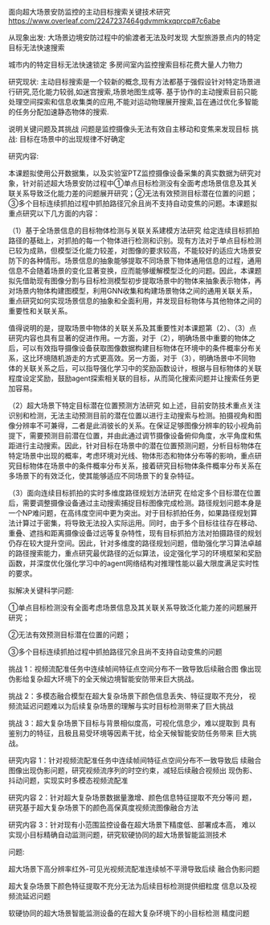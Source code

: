 面向超大场景安防监控的主动目标搜索关键技术研究
https://www.overleaf.com/2247237464gdvmmkxqprcp#7c6abe


从现象出发:
大场景边境安防过程中的偷渡者无法及时发现
大型旅游景点内的特定目标无法快速搜索

城市内的特定目标无法快速锁定
多房间室内监控搜索目标花费大量人力物力

研究现状:
主动目标搜索是一个较新的概念,现有方法都基于强假设针对特定场景进行研究,范化能力较弱,如迷宫搜索,场景地图生成等.
基于协作的主动搜索目前只能处理空间探索和信息收集类的应用,不能对运动物理展开搜索,旨在通过优化多智能的任务分配加速静态物体的搜索.

说明关键问题及其挑战
问题是监控摄像头无法有效自主移动和变焦来发现目标
挑战:
目标在场景中的出现规律不好确定


研究内容:

本课题拟使用公开数据集，以及实验室PTZ监控摄像设备采集的真实数据为研究对象，针对前述超大场景安防过程中①单点目标检测没有全面考虑场景信息及其关联关系导致泛化能力差的问题展开研究；②无法有效预测目标潜在位置的问题；③多个目标连续抓拍过程中抓拍路径冗余且尚不支持自动变焦的问题。本课题拟重点研究以下几方面的内容：

（1）基于全场景信息的目标物体检测与关联关系建模方法研究
给定连续目标抓拍路径的基础上，对抓拍的每一个物体进行检测和识别。现有方法对于单点目标检测已较为成熟，但模型泛化能力较差，对图像的要求较高，不能较好的适应大场景安防下的各种情形。场景信息的抽象能够提取不同场景下物体通用信息的过程，通用信息不会随着场景的变化显著变换，应而能够缓解模型泛化的问题。因此，本课题拟先借助现有图像分割与目标检测模型初步提取场景中的物体来抽象表示物体，再对场景内物体构建图模型，利用GNN收集和构建场景物体之间的通用关联关系，重点研究如何实现场景信息的抽象和全面利用，并发现目标物体与其他物体之间的重要性和关联关系。

值得说明的是，提取场景中物体的关联关系及其重要性对本课题第（2）、（3）点研究内容也具有显著的促进作用。一方面，对于（2），明确场景中重要的物体之后，可以有效指导摄像设备获取图像数据构建目标物体在环境中的条件概率分布关系，这比环境随机游走的方式更高效。另一方面，对于（3），明确场景中不同物体的关联关系之后，可以指导强化学习中的奖励函数设计，根据与目标物体的关联程度设定奖励，鼓励agent探索相关联的目标，从而简化搜索问题并让搜索任务更加容易。

（2）超大场景下特定目标潜在位置预测方法研究
如上述，目前安防技术重点关注识别和检测，无法主动预测目前的潜在位置以进行主动搜索与检测。拍摄视角和图像分辨率不可兼得，二者是此消彼长的关系。在保证足够图像分辨率的较小视角前提下，需要预测目前潜在位置，并由此通过调节摄像设备俯仰角度，水平角度和焦距进行主动搜索。因此，针对目标在场景中的潜在位置预测问题，分析目标物体在特定场景中出现的概率，考虑环境对光线、物体形态和物体分布等的影响，重点研究目标物体在场景中的条件概率分布关系，接着研究目标物体条件概率分布关系在多场景下的有效泛化，使其能够适应不同场景下的复杂特征。

（3）面向连续目标抓拍的实时多维度路径规划方法研究
在给定多个目标潜在位置后，需要调整摄像设备通过主动搜索捕捉目标图像完成检测。路径规划问题本身是一个NP难问题，在高纬度空间中更为突出。对于目标抓拍任务，如果路径规划算法计算过于密集，将导致无法投入实际运用。同时，由于多个目标往往存在移动、重叠、遮挡和距离摄像设备过远等复杂特性，现有目标抓拍方法对拍摄路径的规划仍存在较大提升空间。因此，针对多维度的路径规划问题，借助强化学习算法卓越的路径搜索能力，重点研究最优路径的近似算法，设定强化学习的环境框架和奖励函数，并深度优化强化学习中的agent网络结构对推理性能以最大限度满足实时性的要求。

拟解决关键科学问题:

①单点目标检测没有全面考虑场景信息及其关联关系导致泛化能力差的问题展开研究；

②无法有效预测目标潜在位置的问题；

③多个目标连续抓拍过程中抓拍路径冗余且尚不支持自动变焦的问题









挑战 1：视频流配准任务中连续帧间特征点空间分布不一致导致后续融合图
像出现伪影给复杂超大环境下的全天候边境智能安防带来巨大挑战。

挑战 2：多模态融合模型在超大复杂场景下颜色信息丢失、特征提取不充分，
视频流延迟问题难以为后续复杂场景的理解与实时目标检测带来了巨大挑战

挑战 3：超大复杂场景下目标与背景相似度高，可视化信息少，难以提取到
具有鉴别力的特征，且极且易受环境等因素干扰，给全天候智能安防任务带来
巨大挑战。


研究内容 1：针对视频流配准任务中连续帧间特征点空间分布不一致导致后
续融合图像出现伪影问题，研究视频流序列的时空约束，减轻后续融合视频出
现伪影、抖动问题，实现实时多模态视频流配准

研究内容 2：针对超大复杂场景数据量激增、颜色信息特征提取不充分等问
题，研究基于超大复杂场景下的颜色高保真度视频流图像融合方法


研究内容 3：针对现有小范围监控设备在超大场景下精度低、部署成本高，
难以实现小目标精确自动监测问题，研究软硬协同的超大场景智能监测技术

问题:

超大场景下高分辨率红外-可见光视频流配准连续帧不平滑导致后续
融合伪影问题

超大复杂场景下颜色特征提取不充分无法为后续目标检测提供细粒度
信息以及视频流延迟问题

软硬协同的超大场景智能监测设备的在超大复杂环境下的小目标检测
精度问题